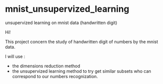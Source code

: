 # mnist_unsupervized_learning
unsupervized learning on mnist data (handwritten digit)

Hi!

This project concern the study of handwritten digit of numbers by the mnist data.

I will use :
 - the dimensions reduction method
 - the unsupervized learning method
to try get similar subsets who can correspond to our numbers recognization.
